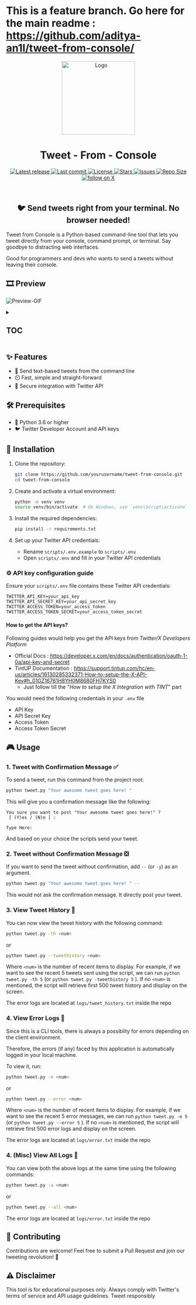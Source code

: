 # This is a feature branch. Go here for the main readme : https://github.com/aditya-an1l/tweet-from-console/

<div align="center">
  <img src="https://raw.githubusercontent.com/aditya-an1l/tweet-from-console/main/media/Logo.jfif" width="200" height="200" alt="Logo">
<h1><b>Tweet - From - Console</b></h1>
</div>

<div align="center"><p>
    <a href="https://github.com/aditya-an1l/tweet-from-console/releases/latest">
      <img alt="Latest release" src="https://img.shields.io/github/v/release/aditya-an1l/tweet-from-console?style=for-the-badge&logo=github&color=1DA1F2&logoColor=FFFFFF&labelColor=000000&include_prerelease&sort=semver" />
    </a>
    <a href="https://github.com/aditya-an1l/tweet-from-console/pulse">
      <img alt="Last commit" src="https://img.shields.io/github/last-commit/aditya-an1l/tweet-from-console?style=for-the-badge&logo=git&color=1DA1F2&logoColor=FFFFFF&labelColor=000000"/>
    </a>
    <a href="https://github.com/aditya-an1l/tweet-from-console/blob/main/LICENSE">
      <img alt="License" src="https://img.shields.io/github/license/aditya-an1l/tweet-from-console?style=for-the-badge&logo=apache&color=FF4136&logoColor=FFFFFF&labelColor=000000" />
    </a>
    <a href="https://github.com/aditya-an1l/tweet-from-console/stargazers">
      <img alt="Stars" src="https://img.shields.io/github/stars/aditya-an1l/tweet-from-console?style=for-the-badge&logo=starship&color=1DA1F2&logoColor=FFFFFF&labelColor=000000" />
    </a>
    <a href="https://github.com/aditya-an1l/tweet-from-console/issues">
      <img alt="Issues" src="https://img.shields.io/github/issues/aditya-an1l/tweet-from-console?style=for-the-badge&logo=gitbook&color=FF4136&logoColor=FFFFFF&labelColor=000000" />
    </a>
    <a href="https://github.com/aditya-an1l/tweet-from-console">
      <img alt="Repo Size" src="https://img.shields.io/github/repo-size/aditya-an1l/tweet-from-console?color=1DA1F2&label=SIZE&logo=files&style=for-the-badge&logoColor=FFFFFF&labelColor=000000" />
    </a>
    <a href="https://twitter.com/intent/follow?screen_name=its_aditya_an1l">
      <img alt="follow on X" src="https://img.shields.io/twitter/follow/its_aditya_an1l?style=for-the-badge&logo=x&color=1DA1F2&logoColor=FFFFFF&labelColor=000000" />
    </a>
</div>
<br> 
<div align="center">
<h2><b> 🐦 Send tweets right from your terminal. No browser needed!</b></h2>
</div>

Tweet from Console is a Python-based command-line tool that lets you tweet directly from your console, command prompt, or terminal. Say goodbye to distracting web interfaces.

Good for programmers and devs who wants to send a tweets without leaving their console.

## 🎞️ Preview

![Preview-GIF](https://github.com/aditya-an1l/tweet-from-console/blob/main/media/Walkthrough.gif)

<details>
<summary><h2>TOC</h2></summary>

- [🎞️ Preview](#-preview)
- [✨ Features](#-features)
- [🛠️ Prerequisites](#-prerequisites)
- [🚀 Installation](#-installation)
- [⚙️ Configuration](#-configuration)
  - [How to get the API keys?](#how-to-get-the-api-keys)
- [🎮 Usage](#-usage)
  - [1. Tweet with Confirmation Message ✅](#1-tweet-with-confirmation-message-)
  - [2. Tweet without Confirmation Message ❎](#2-tweet-without-confirmation-message-)
  - [3. View Tweet History 📄](#3-view-tweet-history-)
  - [4. View Error Logs 📃](#4-view-error-logs-)
- [🤝 Contributing](#-contributing)
- [⚠️ Disclaimer](#-disclaimer)

</details>

## ✨ Features

- 📝 Send text-based tweets from the command line
- ⏲️ Fast, simple and straight-forward
- 🔑 Secure integration with Twitter API

## 🛠️ Prerequisites

- 🐍 Python 3.6 or higher
- 🐦 Twitter Developer Account and API keys

## 🚀 Installation

1. Clone the repository:

   ```bash
   git clone https://github.com/yourusername/tweet-from-console.git
   cd tweet-from-console
   ```

2. Create and activate a virtual environment:

   ```bash
   python -m venv venv
   source venv/bin/activate  # On Windows, use `venv\Script\activate`
   ```

3. Install the required dependencies:

   ```bash
   pip install -r requirements.txt
   ```

4. Set up your Twitter API credentials:
   - Rename `scripts/.env.example` to `scripts/.env`
   - Open `scripts/.env` and fill in your Twitter API credentials

### ⚙️ API key configuration guide

Ensure your `scripts/.env` file contains these Twitter API credentials:

```
TWITTER_API_KEY=your_api_key
TWITTER_API_SECRET_KEY=your_api_secret_key
TWITTER_ACCESS_TOKEN=your_access_token
TWITTER_ACCESS_TOKEN_SECRET=your_access_token_secret
```

#### How to get the API keys?

Following guides would help you get the API keys from _Twitter/X Developers Platform_

- Official Docs : https://developer.x.com/en/docs/authentication/oauth-1-0a/api-key-and-secret
- TintUP Documentation : https://support.tintup.com/hc/en-us/articles/16130285332371-How-to-setup-the-X-API-Key#h_01GZ16761H8YH0M8680FH7KYS0
  - Just follow till the "_How to setup the X Integration with TINT_" part

You would need the following credentials in your `.env` file

- API Key
- API Secret Key
- Access Token
- Access Token Secret

## 🎮 Usage

### 1. Tweet with Confirmation Message ✅

To send a tweet, run this command from the project root:

```bash
python tweet.py "Your awesome tweet goes here! "
```

This will give you a confirmation message like the following:

```
You sure you want to post "Your awesome tweet goes here!" ?
 [ (Y)es / (N)o ] :

Type Here:
```

And based on your choice the scripts send your tweet.

### 2. Tweet without Confirmation Message ❎

If you want to send the tweet without confirmation, add `--` (or `-y`) as an argument.

```bash
python tweet.py "Your awesome tweet goes here! " --
```

This would not ask the confirmation message. It directly post your tweet.

### 3. View Tweet History 📄

You can now view the tweet history with the following command:

```bash
python tweet.py -th <num>
```

or

```bash
python tweet.py --tweethistory <num>
```

Where `<num>` is the number of recent items to display. For example, if we want to see the recent 5 tweets sent using the script, we can run `python tweet.py -th 5` (or `python tweet.py -tweethistory 5` ). If no `<num>` is mentioned, the script will retrieve first 500 tweet history and display on the screen.

The error logs are located at `logs/tweet_history.txt` inside the repo

### 4. View Error Logs 📃

Since this is a CLI tools, there is always a possiblity for errors depending on the client environment.

Therefore, the errors (if any) faced by this application is automatically logged in your local machine.

To view it, run:

```bash
python tweet.py -e <num>
```

or

```bash
python tweet.py --error <num>
```

Where `<num>` is the number of recent items to display. For example, if we want to see the recent 5 error messages, we can run `python tweet.py -e 5` (or `python tweet.py --error 5` ). If no `<num>` is mentioned, the script will retrieve first 500 error logs and display on the screen.

The error logs are located at `logs/error.txt` inside the repo

### 4. (Misc) View All Logs 📃

You can view both the above logs at the same time using the following commands:

```bash
python tweet.py -a <num>
```

or

```bash
python tweet.py --all <num>
```

The error logs are located at `logs/error.txt` inside the repo

## 🤝 Contributing

Contributions are welcome! Feel free to submit a Pull Request and join our tweeting revolution! 🌟

## ⚠️ Disclaimer

This tool is for educational purposes only. Always comply with Twitter's terms of service and API usage guidelines. Tweet responsibly
